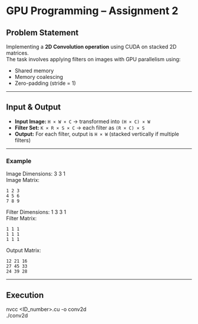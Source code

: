 # GPU Programming – Assignment 2

## Problem Statement
Implementing a **2D Convolution operation** using CUDA on stacked 2D matrices.  
The task involves applying filters on images with GPU parallelism using:
- Shared memory  
- Memory coalescing  
- Zero-padding (stride = 1)  

---

## Input & Output
- **Input Image:** `H × W × C` → transformed into `(H × C) × W`  
- **Filter Set:** `K × R × S × C` → each filter as `(R × C) × S`  
- **Output:** For each filter, output is `H × W` (stacked vertically if multiple filters)  

---

### Example
Image Dimensions: 3 3 1  
Image Matrix:
```
1 2 3
4 5 6
7 8 9
```

Filter Dimensions: 1 3 3 1  
Filter Matrix:
```
1 1 1
1 1 1
1 1 1
```

Output Matrix:
```
12 21 16
27 45 33
24 39 28
```

---

## Execution
nvcc <ID_number>.cu -o conv2d  
./conv2d


